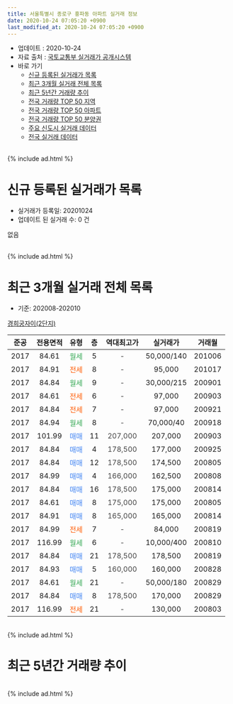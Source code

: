 ```yaml
---
title: 서울특별시 종로구 홍파동 아파트 실거래 정보
date: 2020-10-24 07:05:20 +0900
last_modified_at: 2020-10-24 07:05:20 +0900
---
```


* 업데이트 : 2020-10-24
* 자료 출처 : [국토교통부 실거래가 공개시스템](http://rt.molit.go.kr)
* 바로 가기
    * [신규 등록된 실거래가 목록](#신규-등록된-실거래가-목록)
    * [최근 3개월 실거래 전체 목록](#최근-3개월-실거래-전체-목록)
    * [최근 5년간 거래량 추이](#최근-5년간-거래량-추이)
    * [전국 거래량 TOP 50 지역](https://inasie.github.io/apt-trade-info/최근-3개월-전국에서-가장-거래가-많이-발생한-지역)
    * [전국 거래량 TOP 50 아파트](https://inasie.github.io/apt-trade-info/최근-3개월-전국에서-가장-거래가-많이-발생한-아파트)
    * [전국 거래량 TOP 50 분양권](https://inasie.github.io/apt-trade-info/최근-3개월-전국에서-가장-거래가-많이-발생한-분양권)
    * [주요 신도시 실거래 데이터](https://inasie.github.io/apt-trade-info/주요-신도시)
    * [전국 실거래 데이터](https://inasie.github.io/apt-trade-info/전국)
<br>
{% include ad.html %}
<br>

# 신규 등록된 실거래가 목록
* 실거래가 등록일: 20201024
* 업데이트 된 실거래 수: 0 건

없음

<br>
{% include ad.html %}
<br>

# 최근 3개월 실거래 전체 목록
* 기준: 202008-202010


[경희궁자이(2단지)](https://search.naver.com/search.naver?query=%EC%84%9C%EC%9A%B8%ED%8A%B9%EB%B3%84%EC%8B%9C+%EC%A2%85%EB%A1%9C%EA%B5%AC+%ED%99%8D%ED%8C%8C%EB%8F%99+%EA%B2%BD%ED%9D%AC%EA%B6%81%EC%9E%90%EC%9D%B4%282%EB%8B%A8%EC%A7%80%29)

|준공|전용면적|유형|층|역대최고가|실거래가|거래월|
|:---:|:---:|:---:|:---:|:---:|:---:|:---:|
|2017|84.61|<span style="color:#34a853">월세</span>|5|<span style="color:#444444">-</span>|50,000/140|201006|
|2017|84.91|<span style="color:#ff5a00">전세</span>|8|<span style="color:#444444">-</span>|95,000|201017|
|2017|84.84|<span style="color:#34a853">월세</span>|9|<span style="color:#444444">-</span>|30,000/215|200901|
|2017|84.61|<span style="color:#ff5a00">전세</span>|6|<span style="color:#444444">-</span>|97,000|200903|
|2017|84.84|<span style="color:#ff5a00">전세</span>|7|<span style="color:#444444">-</span>|97,000|200921|
|2017|84.94|<span style="color:#34a853">월세</span>|8|<span style="color:#444444">-</span>|70,000/40|200918|
|2017|101.99|<span style="color:#4285f3">매매</span>|11|<span style="color:#444444">207,000</span>|207,000|200903|
|2017|84.84|<span style="color:#4285f3">매매</span>|4|<span style="color:#444444">178,500</span>|177,000|200925|
|2017|84.84|<span style="color:#4285f3">매매</span>|12|<span style="color:#444444">178,500</span>|174,500|200805|
|2017|84.99|<span style="color:#4285f3">매매</span>|4|<span style="color:#444444">166,000</span>|162,500|200808|
|2017|84.84|<span style="color:#4285f3">매매</span>|16|<span style="color:#444444">178,500</span>|175,000|200814|
|2017|84.61|<span style="color:#4285f3">매매</span>|8|<span style="color:#444444">175,000</span>|175,000|200805|
|2017|84.91|<span style="color:#4285f3">매매</span>|8|<span style="color:#444444">165,000</span>|165,000|200814|
|2017|84.99|<span style="color:#ff5a00">전세</span>|7|<span style="color:#444444">-</span>|84,000|200819|
|2017|116.99|<span style="color:#34a853">월세</span>|6|<span style="color:#444444">-</span>|10,000/400|200810|
|2017|84.84|<span style="color:#4285f3">매매</span>|21|<span style="color:#444444">178,500</span>|178,500|200819|
|2017|84.93|<span style="color:#4285f3">매매</span>|5|<span style="color:#444444">160,000</span>|160,000|200828|
|2017|84.61|<span style="color:#34a853">월세</span>|21|<span style="color:#444444">-</span>|50,000/180|200829|
|2017|84.84|<span style="color:#4285f3">매매</span>|8|<span style="color:#444444">178,500</span>|170,000|200829|
|2017|116.99|<span style="color:#ff5a00">전세</span>|21|<span style="color:#444444">-</span>|130,000|200803|


<br>
{% include ad.html %}
<br>

# 최근 5년간 거래량 추이


<div style="width:100%;">
    <canvas id="deal_progress" height="200"></canvas>
</div>

<script>
new Chart(document.getElementById("deal_progress"), {
    type: 'line',
    data: {
        labels: ['201510','201511','201512','201601','201602','201603','201604','201605','201606','201607','201608','201609','201610','201611','201612','201701','201702','201703','201704','201705','201706','201707','201708','201709','201710','201711','201712','201801','201802','201803','201804','201805','201806','201807','201808','201809','201810','201811','201812','201901','201902','201903','201904','201905','201906','201907','201908','201909','201910','201911','201912','202001','202002','202003','202004','202005','202006','202007','202008','202009','202010'],
        datasets: [{
            label: '매매',
            pointRadius: 1,
            data: [0, 0, 0, 0, 0, 0, 0, 0, 0, 0, 0, 0, 0, 0, 0, 0, 0, 0, 0, 0, 0, 0, 0, 0, 0, 0, 0, 3, 1, 1, 1, 0, 0, 0, 2, 4, 0, 2, 0, 0, 1, 0, 2, 6, 4, 12, 8, 7, 8, 7, 6, 2, 0, 1, 0, 5, 10, 8, 8, 2, 0],
            borderColor: "rgba(255, 201, 14, 1)",
            backgroundColor: "rgba(255, 201, 14, 0.5)",
            fill: false,
            lineTension: 0
        },{
            label: '전월세',
            pointRadius: 1,
            data: [0, 0, 0, 0, 0, 0, 0, 0, 0, 0, 0, 0, 0, 0, 0, 0, 0, 0, 0, 0, 0, 0, 0, 0, 0, 0, 0, 1, 0, 0, 0, 0, 0, 0, 3, 0, 4, 4, 11, 19, 17, 23, 27, 31, 29, 22, 20, 4, 14, 11, 20, 13, 10, 1, 7, 9, 8, 7, 4, 4, 2],
            borderColor: "rgba(0, 141, 185, 1)",
            backgroundColor: "rgba(0, 141, 185, 0.5)",
            fill: false,
            lineTension: 0
        }
        ]
    },
    options: {
        responsive: true,
        title: {
            display: false
        },
        tooltips: {
            mode: 'index',
            intersect: false
        },
        hover: {
            mode: 'nearest',
            intersect: true
        },
        scales: {
            xAxes: [{
                display: true,
                scaleLabel: {
                    display: true,
                    labelString: '년/월'
                }
            }],
            yAxes: [{
                display: true,
                ticks: {
                    suggestedMin: 0,
                },
                scaleLabel: {
                    display: true,
                    labelString: '실거래 수'
                }
            }]
        }
    }
});

</script>


<br>
{% include ad.html %}
<br>

